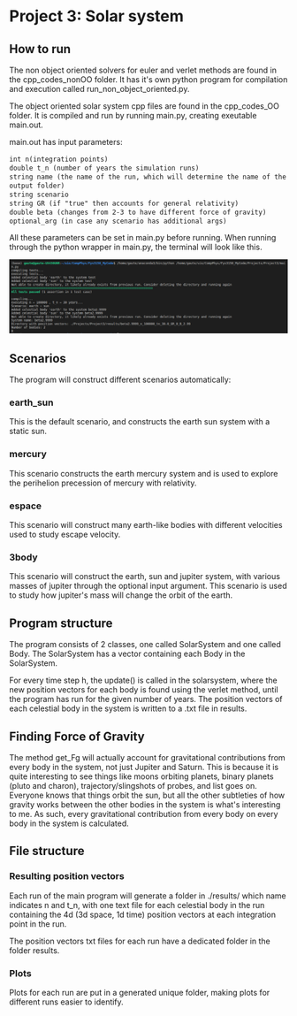 # Project 3: Solar system

## How to run

The non object oriented solvers for euler and verlet methods are found in the cpp_codes_nonOO folder. It has it's own python program for compilation and execution called run_non_object_oriented.py.

The object oriented solar system cpp files are found in the cpp_codes_OO folder. It is compiled and run by running main.py, creating exeutable main.out.

main.out has input parameters:
    
    int n(integration points)
    double t_n (number of years the simulation runs)
    string name (the name of the run, which will determine the name of the output folder)
    string scenario
    string GR (if "true" then accounts for general relativity)
    double beta (changes from 2-3 to have different force of gravity)
    optional_arg (in case any scenario has additional args)

All these parameters can be set in main.py before running. When running through the python wrapper in main.py, the terminal will look like this.

<img src="/Projects/Project3/screenshots/terminal_run.png">

## Scenarios
The program will construct different scenarios automatically:

### earth_sun
This is the default scenario, and constructs the earth sun system with a static sun.

### mercury
This scenario constructs the earth mercury system and is used to explore the perihelion precession of mercury with relativity.

### espace
This scenario will construct many earth-like bodies with different velocities used to study escape velocity.

### 3body
This scenario will construct the earth, sun and jupiter system, with various masses of jupiter through the optional input argument. This scenario is used to study how jupiter's mass will change the orbit of the earth.

## Program structure

The program consists of 2 classes, one called SolarSystem and one called Body. The SolarSystem has a vector containing each Body in the SolarSystem. 

For every time step h, the update() is called in the solarsystem, where the new position vectors for each body is found using the verlet method, until the program has run for the given number of years. The position vectors of each celestial body in the system is written to a .txt file in results.

## Finding Force of Gravity
The method get_Fg will actually account for gravitational contributions from every body in the system, not just Jupiter and Saturn. This is because it is quite interesting to see things like moons orbiting planets, binary planets (pluto and charon), trajectory/slingshots of probes, and list goes on. Everyone knows that things orbit the sun, but all the other subtleties of how gravity works between the other bodies in the system is what's interesting to me. As such, every gravitational contribution from every body on every body in the system is calculated.

## File structure
### Resulting position vectors
Each run of the main program will generate a folder in ./results/ which name indicates n and t_n, with one text file for each celestial body in the run containing the 4d (3d space, 1d time) position vectors at each integration point in the run. 

The position vectors txt files for each run have a dedicated folder in the folder results.

### Plots
Plots for each run are put in a generated unique folder, making plots for different runs easier to identify. 


